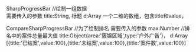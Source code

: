 SharpProgressBar                //绘制一组数据                
    需要传入的参数
        title:String,           标题
        d:Array                 一个二维的数组，包含title和value，
        
CompareSharpProgressBar         //为了绘制排名
    需要传入的参数
        max:Number              //排名中的案件总量最大值
        title:Object{area:'簇锦区域',type:'户外广告'}，
        d:Array                 [{title:'已结案',value:100},{title:'未结案',value:100},{title:'案件数',value:100}]
        
        
        
        
        